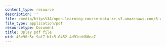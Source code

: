 ```yaml
---
content_type: resource
description: ''
file: /media/https%3A/open-learning-course-data-rc.s3.amazonaws.com/6-450-principles-of-digital-communications-i-fall-2006/46e90c5c9af7b1c504524d91cdd86ea7_dSviy9E6Pz0.pdf
file_type: application/pdf
resourcetype: Document
title: 3play pdf file
uid: 46e90c5c-9af7-b1c5-0452-4d91cdd86ea7
---
```

